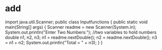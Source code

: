 # add
import java.util.Scanner;
public class Inputfunctions {
  public static void main(String[] args)
  {
   Scanner readme = new Scanner(System.in);
   System.out.println("Enter Two Numbers:");
   //two variables to hold numbers
   double n1, n2, n3;
   n1 = readme.nextDouble();
   n2 = readme.nextDouble();
   n3 = n1 + n2;
   System.out.println("Total = " + n3);
  }
}
